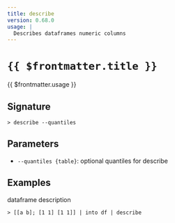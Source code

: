 ```yaml
---
title: describe
version: 0.68.0
usage: |
  Describes dataframes numeric columns
---
```


# <code>{{ $frontmatter.title }}</code>

<div style='white-space: pre-wrap;'>{{ $frontmatter.usage }}</div>

## Signature

```> describe --quantiles```

## Parameters

 -  `--quantiles {table}`: optional quantiles for describe

## Examples

dataframe description
```shell
> [[a b]; [1 1] [1 1]] | into df | describe
```
